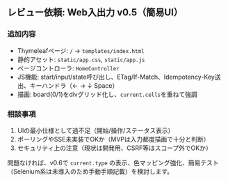 ## レビュー依頼: Web入出力 v0.5（簡易UI）

### 追加内容
- Thymeleafページ: `/` → `templates/index.html`
- 静的アセット: `static/app.css`, `static/app.js`
- ページコントローラ: `HomeController`
- JS機能: start/input/state呼び出し、ETag/If-Match、Idempotency-Key送出、キーハンドラ（← → ↓ Space）
- 描画: board(0/1)をdivグリッド化し、`current.cells`を重ねて強調

### 相談事項
1. UIの最小仕様として過不足（開始/操作/ステータス表示）
2. ポーリングやSSE未実装でOKか（MVPは入力都度描画で十分と判断）
3. セキュリティ上の注意（現状は開発用、CSRF等はスコープ外でOKか）

問題なければ、v0.6で `current.type` の表示、色マッピング強化、簡易テスト（Selenium系は未導入のため手動手順記載）を検討します。
